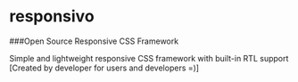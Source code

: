 # responsivo
###Open Source Responsive CSS Framework

Simple and lightweight responsive CSS framework with built-in RTL support
[Created by developer for users and developers =)]
